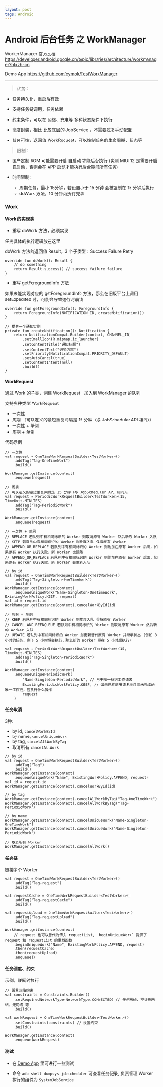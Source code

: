 ```yaml
---
layout: post
tags: Android
---
```


# Android 后台任务 之 WorkManager

WorkerManager 官方文档 <https://developer.android.google.cn/topic/libraries/architecture/workmanager?hl=zh-cn>

Demo App <https://github.com/cymok/TestWorkManager>

---

> 优势：

- 任务持久化，重启后有效

- 支持任务链调用，任务依赖

- 约束条件，可以在 网络、充电等 多种状态条件下执行

- 高度封装，相比 比较底层的 JobService ，不需要过多手动配置

- 任务可控，返回值 WorkRequest，可以控制任务的生命周期、状态等

> 限制：

- 国产定制 ROM 可能需要开启 自启动 才能后台执行 (实测 MIUI 12 是需要开启 自启动，否则会在 APP 启动才能执行后台期间所有任务)

- 时间限制: 
  - 周期任务，最小 15分钟，若设置小于 15 分钟 会被强制在 15 分钟后执行
  - doWork 方法，10 分钟内执行完毕

### Work

#### Work 的实现类

- 重写 doWork 方法，必须实现

任务具体的执行逻辑放在这里

doWork 方法的返回值 Result，3 个子类型：Success Failure Retry

```
override fun doWork(): Result {
    // do something
    return Result.success() // success failure failure
}
```

- 重写 getForegroundInfo 方法

如果未能实现对应的 getForegroundInfo 方法，那么在旧版平台上调用 setExpedited 时，可能会导致运行时崩溃

```
override fun getForegroundInfo(): ForegroundInfo {
    return ForegroundInfo(NOTIFICATION_ID, createNotification())
}

// 提供一个通知实例
private fun createNotification(): Notification {
    return NotificationCompat.Builder(context, CHANNEL_ID)
        .setSmallIcon(R.mipmap.ic_launcher)
        .setContentTitle("通知标题")
        .setContentText("通知内容")
        .setPriority(NotificationCompat.PRIORITY_DEFAULT)
        .setAutoCancel(true)
        .setContentIntent(null)
        .build()
}
```

#### WorkRequest

通过 Work 的子类，创建 WorkRequest，加入到 WorkManager 的队列

支持多种类型 WorkRequest

- 一次性
- 周期 （可以定义的最短重复间隔是 15 分钟（与 JobScheduler API 相同））
- 一次性 + 单例
- 周期 + 单例

代码示例

```
// 一次性
val request = OneTimeWorkRequestBuilder<TestWorker>()
    .addTag("Tag-OneTimeWork")
    .build()

WorkManager.getInstance(context)
    .enqueue(request)
```

```
// 周期
// 可以定义的最短重复间隔是 15 分钟（与 JobScheduler API 相同）。
val request = PeriodicWorkRequestBuilder<TestWorker>(15, TimeUnit.MINUTES)
    .addTag("Tag-PeriodicWork")
    .build()

WorkManager.getInstance(context)
    .enqueue(request)
```

```
// 一次性 + 单例
// REPLACE 若队列中有相同标识的 Worker 则取消原有 Worker 然后新的 Worker 入队
// KEEP 若队列中有相同标识的 Worker 则放弃入队 保持原有 Worker
// APPEND_OR_REPLACE 若队列中有相同标识的 Worker 则附加在原有 Worker 后面，如果原有 Worker 执行失败，新 Worker 也跟随
// APPEND_OR_REPLACE 若队列中有相同标识的 Worker 则附加在原有 Worker 后面，如果原有 Worker 执行失败，新 Worker 会重新入队

// by id
val request = OneTimeWorkRequestBuilder<TestWorker>()
    .addTag("Tag-Singleton-OneTimeWork")
    .build()
WorkManager.getInstance(context)
    .enqueueUniqueWork("Name-Singleton-OneTimeWork", ExistingWorkPolicy.KEEP, request)
val id = request.id
WorkManager.getInstance(context).cancelWorkById(id)
```

```
// 周期 + 单例
// KEEP 若队列中有相同标识的 Worker 则放弃入队 保持原有 Worker
// CANCEL_AND_REENQUEUE 若队列中有相同标识的 Worker 则取消原有 Worker 然后新的 Worker 入队
// UPDATE 若队列中有相同标识的 Worker 则更新替代原有 Worker 并继承状态 (例如 8 小时的任务，剩下 5 小时将会执行，那么新的 Worker 将在 5 小时后执行)

val request = PeriodicWorkRequestBuilder<TestWorker>(15, TimeUnit.MINUTES)
    .addTag("Tag-Singleton-PeriodicWork")
    .build()

WorkManager.getInstance(context)
    .enqueueUniquePeriodicWork(
        "Name-Singleton-PeriodicWork", // 用于唯一标识工作请求
        ExistingPeriodicWorkPolicy.KEEP, // 如果已有使用该名称且尚未完成的唯一工作链，应执行什么操作
        request
    )
```

#### 任务取消

3种:
- by id, `cancelWorkById`
- by name, `cancelUniqueWork`
- by tag, `cancelAllWorkByTag`
- 取消所有 `cancelAllWork`

```
// by id
val request = OneTimeWorkRequestBuilder<TestWorker>()
    .addTag("Tag")
    .build()
WorkManager.getInstance(context)
    .enqueueUniqueWork("Name", ExistingWorkPolicy.APPEND, request)
val id = request.id
WorkManager.getInstance(context).cancelWorkById(id)

// by tag
WorkManager.getInstance(context).cancelAllWorkByTag("Tag-OneTimeWork")
WorkManager.getInstance(context).cancelAllWorkByTag("Tag-PeriodicWork")

// by name
WorkManager.getInstance(context).cancelUniqueWork("Name-Singleton-OneTimeWork")
WorkManager.getInstance(context).cancelUniqueWork("Name-Singleton-PeriodicWork")

// 取消所有 Worker
WorkManager.getInstance(context).cancelAllWork()
```

#### 任务链

链接多个 Worker

```
val request = OneTimeWorkRequestBuilder<TestWorker>()
    .addTag("Tag-request")
    .build()

val requestCache = OneTimeWorkRequestBuilder<TestWorker>()
    .addTag("Tag-requestCache")
    .build()

val requestUpload = OneTimeWorkRequestBuilder<TestWorker>()
    .addTag("Tag-requestUpload")
    .build()

WorkManager.getInstance(context)
    // request 也可以替代为传入 requestList, `beginUniqueWork` 提供了 request 和 requestList 的重载函数
    .beginUniqueWork("Name", ExistingWorkPolicy.APPEND, request)
    .then(requestCache)
    .then(requestUpload)
    .enqueue()
```

#### 任务调度、约束

示例，联网时执行

```
// 设置网络约束
val constraints = Constraints.Builder()
    .setRequiredNetworkType(NetworkType.CONNECTED) // 任何网络、不计费网络、无网络 等
    .build()

val workRequest = OneTimeWorkRequestBuilder<TestWorker>()
    .setConstraints(constraints) // 设置约束
    .build()

WorkManager.getInstance(context)
    .enqueue(workRequest)
```

#### 测试

- 在 [Demo App](https://github.com/cymok/TestWorkManager) 里可进行一些测试

- 命令 `adb shell dumpsys jobscheduler` 可查看任务记录, 负责管理 Worker 执行的组件为 `SystemJobService`
